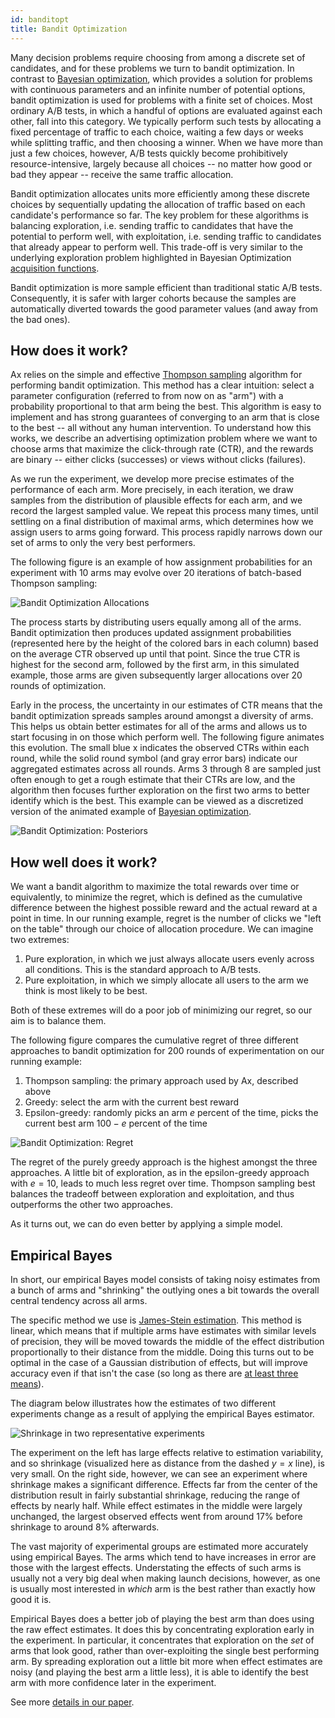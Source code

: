 ```yaml
---
id: banditopt
title: Bandit Optimization
---
```


Many decision problems require choosing from among a discrete set of candidates, and for these problems we turn to bandit optimization. In contrast to [Bayesian optimization](bayesopt.md), which provides a solution for problems with continuous parameters and an infinite number of potential options, bandit optimization is used for problems with a finite set of choices. Most ordinary A/B tests, in which a handful of options are evaluated against each other, fall into this category. We typically perform such tests by allocating a fixed percentage of traffic to each choice, waiting a few days or weeks while splitting traffic, and then choosing a winner. When we have more than just a few choices, however, A/B tests quickly become prohibitively resource-intensive, largely because all choices -- no matter how good or bad they appear -- receive the same traffic allocation.

Bandit optimization allocates units more efficiently among these discrete choices by sequentially updating the allocation of traffic based on each candidate's performance so far. The key problem for these algorithms is balancing exploration, i.e. sending traffic to candidates that have the potential to perform well, with exploitation, i.e. sending traffic to candidates that already appear to perform well. This trade-off is very similar to the underlying exploration problem highlighted in Bayesian Optimization [acquisition functions](bayesopt.md#acquisition-functions).

Bandit optimization is more sample efficient than traditional static A/B tests. Consequently, it is safer with larger cohorts because the samples are automatically diverted towards the good parameter values (and away from the bad ones).


## How does it work?

Ax relies on the simple and effective [Thompson sampling](https://en.wikipedia.org/wiki/Thompson_sampling) algorithm for performing bandit optimization. This method has a clear intuition: select a parameter configuration (referred to from now on as "arm") with a probability proportional to that arm being the best. This algorithm is easy to implement and has strong guarantees of converging to an arm that is close to the best -- all without any human intervention. To understand how this works, we describe an advertising optimization problem where we want to choose arms that maximize the click-through rate (CTR), and the rewards are binary -- either clicks (successes) or views without clicks (failures).

As we run the experiment, we develop more precise estimates of the performance of each arm. More precisely, in each iteration, we draw samples from the distribution of plausible effects for each arm, and we record the largest sampled value. We repeat this process many times, until settling on a final distribution of maximal arms, which determines how we assign users to arms going forward. This process rapidly narrows down our set of arms to only the very best performers.

The following figure is an example of how assignment probabilities for an experiment with 10 arms may evolve over 20 iterations of batch-based Thompson sampling:

![Bandit Optimization Allocations](assets/mab_probs.png)

The process starts by distributing users equally among all of the arms. Bandit optimization then produces updated assignment probabilities (represented here by the height of the colored bars in each column) based on the average CTR observed up until that point. Since the true CTR is highest for the second arm, followed by the first arm, in this simulated example, those arms are given subsequently larger allocations over 20 rounds of optimization.

Early in the process, the uncertainty in our estimates of CTR means that the bandit optimization spreads samples around amongst a diversity of arms. This helps us obtain better estimates for all of the arms and allows us to start focusing in on those which perform well. The following figure animates this evolution. The small blue x indicates the observed CTRs within each round, while the solid round symbol (and gray error bars) indicate our aggregated estimates across all rounds. Arms 3 through 8 are sampled just often enough to get a rough estimate that their CTRs are low, and the algorithm then focuses further exploration on the first two arms to better identify which is the best. This example can be viewed as a discretized version of the animated example of [Bayesian optimization](bayesopt.md).

![Bandit Optimization: Posteriors](assets/mab_animate.gif)

## How well does it work?

We want a bandit algorithm to maximize the total rewards over time or equivalently, to minimize the regret, which is defined as the cumulative difference between the highest possible reward and the actual reward at a point in time. In our running example, regret is the number of clicks we "left on the table" through our choice of allocation procedure. We can imagine two extremes:

1. Pure exploration, in which we just always allocate users evenly across all conditions. This is the standard approach to A/B tests.
2. Pure exploitation, in which we simply allocate all users to the arm we think is most likely to be best.

Both of these extremes will do a poor job of minimizing our regret, so our aim is to balance them.

The following figure compares the cumulative regret of three different approaches to bandit optimization for 200 rounds of experimentation on our running example:

1. Thompson sampling: the primary approach used by Ax, described above
2. Greedy: select the arm with the current best reward
3. Epsilon-greedy: randomly picks an arm $e$ percent of the time, picks the current best arm $100-e$ percent of the time

![Bandit Optimization: Regret](assets/mab_regret.png)

The regret of the purely greedy approach is the highest amongst the three approaches. A little bit of exploration, as in the epsilon-greedy approach with $e = 10$, leads to much less regret over time. Thompson sampling best balances the tradeoff between exploration and exploitation, and thus outperforms the other two approaches.

As it turns out, we can do even better by applying a simple model.

## Empirical Bayes

In short, our empirical Bayes model consists of taking noisy estimates from a bunch of arms and "shrinking" the outlying ones a bit towards the overall central tendency across all arms.

The specific method we use is [James-Stein estimation](https://en.wikipedia.org/wiki/James%E2%80%93Stein_estimator). This method is linear, which means that if multiple arms have estimates with similar levels of precision, they will be moved towards the middle of the effect distribution proportionally to their distance from the middle. Doing this turns out to be optimal in the case of a Gaussian distribution of effects, but will improve accuracy even if that isn't the case (so long as there are [at least three means](https://projecteuclid.org/download/pdf_1/euclid.bsmsp/1200501656)).

The diagram below illustrates how the estimates of two different experiments change as a result of applying the empirical Bayes estimator.

![Shrinkage in two representative experiments](assets/example_shrinkage.png)

The experiment on the left has large effects relative to estimation variability, and so shrinkage (visualized here as distance from the dashed $y=x$ line), is very small. On the right side, however, we can see an experiment where shrinkage makes a significant difference. Effects far from the center of the distribution result in fairly substantial shrinkage, reducing the range of effects by nearly half. While effect estimates in the middle were largely unchanged, the largest observed effects went from around 17% before shrinkage to around 8% afterwards.

The vast majority of experimental groups are estimated more accurately using empirical Bayes. The arms which tend to have increases in error are those with the largest effects. Understating the effects of such arms is usually not a very big deal when making launch decisions, however, as one is usually most interested in *which* arm is the best rather than exactly how good it is.

Empirical Bayes does a better job of playing the best arm than does using the raw effect estimates. It does this by concentrating exploration early in the experiment. In particular, it concentrates that exploration on the *set* of arms that look good, rather than over-exploiting the single best performing arm. By spreading exploration out a little bit more when effect estimates are noisy (and playing the best arm a little less), it is able to identify the best arm with more confidence later in the experiment.

See more [details in our paper](https://ddimmery.com/publication/experiment-shrinkage/).
